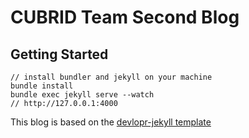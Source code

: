 # CUBRID Team Second Blog

## Getting Started
````
// install bundler and jekyll on your machine
bundle install
bundle exec jekyll serve --watch
// http://127.0.0.1:4000
````

This blog is based on the [devlopr-jekyll template](https://github.com/sujaykundu777/devlopr-jekyll)
